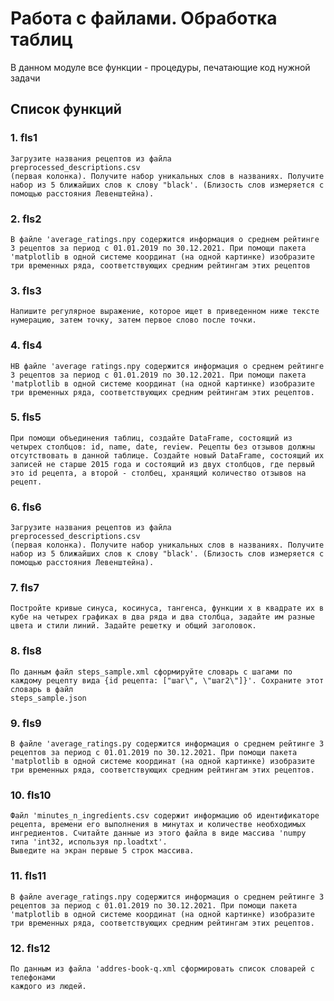 # Работа с файлами. Обработка таблиц
В данном модуле все функции - процедуры, печатающие код нужной задачи
## Список функций

### 1. fls1
    Загрузите названия рецептов из файла
    preprocessed_descriptions.csv
    (первая колонка). Получите набор уникальных слов в названиях. Получите набор из 5 ближайших слов к слову "black'. (Близость слов измеряется с помощью расстояния Левенштейна).

### 2. fls2
    В файле 'average_ratings.npy содержится информация о среднем рейтинге 3 рецептов за период с 01.01.2019 по 30.12.2021. При помощи пакета 'matplotlib в одной системе координат (на одной картинке) изобразите три временных ряда, соответствующих средним рейтингам этих рецептов

### 3. fls3
    Напишите регулярное выражение, которое ищет в приведенном ниже тексте нумерацию, затем точку, затем первое слово после точки.

### 4. fls4
    НВ файле 'average ratings.npy содержится информация о среднем рейтинге 3 рецептов за период с 01.01.2019 по 30.12.2021. При помощи пакета 'matplotlib в одной системе координат (на одной картинке) изобразите три временных ряда, соответствующих средним рейтингам этих рецептов.

### 5. fls5
    При помощи объединения таблиц, создайте DataFrame, состоящий из четырех столбцов: id, name, date, review. Рецепты без отзывов должны отсутствовать в данной таблице. Создайте новый DataFrame, состоящий их записей не старше 2015 года и состоящий из двух столбцов, где первый это id рецепта, а второй - столбец, хранящий количество отзывов на рецепт.

### 6. fls6
    Загрузите названия рецептов из файла
    ргеprocessed_descriptions.csv
    (первая колонка). Получите набор уникальных слов в названиях. Получите набор из 5 ближайших слов к слову "black'. (Близость слов измеряется с помощью расстояния Левенштейна).

### 7. fls7
    Постройте кривые синуса, косинуса, тангенса, функции х в квадрате их в кубе на четырех графиках в два ряда и два столбца, задайте им разные цвета и стили линий. Задайте решетку и общий заголовок.

### 8. fls8
    По данным файл steps_sample.xml сформируйте словарь с шагами по каждому рецепту вида {id рецепта: ["шаг\", \"шаг2\"]}'. Сохраните этот словарь в файл
    steps_sample.json

### 9. fls9
    В файле 'average_ratings.ру содержится информация о среднем рейтинге 3 рецептов за период с 01.01.2019 по 30.12.2021. При помощи пакета 'matplotlib в одной системе координат (на одной картинке) изобразите три временных ряда, соответствующих средним рейтингам этих рецептов.
### 10. fls10
    Файл 'minutes_n_ingredients.csv содержит информацию об идентификаторе рецепта, времени его выполнения в минутах и количестве необходимых ингредиентов. Считайте данные из этого файла в виде массива 'numpy типа 'int32, используя np.loadtxt'.
    Выведите на экран первые 5 строк массива.

### 11. fls11
    В файле average_ratings.npy содержится информация о среднем рейтинге 3 рецептов за период с 01.01.2019 по 30.12.2021. При помощи пакета 'matplotlib в одной системе координат (на одной картинке) изобразите три временных ряда, соответствующих средним рейтингам этих рецептов.

### 12. fls12
    По данным из файла 'addres-book-q.xml сформировать список словарей с телефонами
    каждого из людей.
